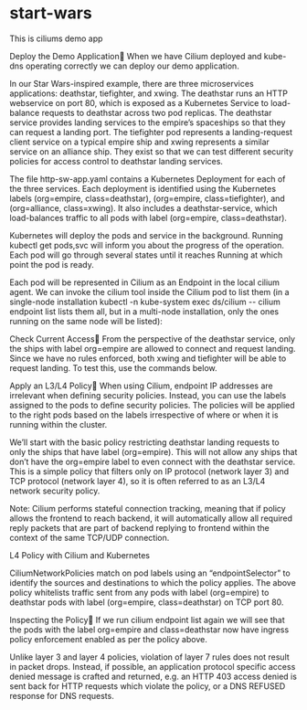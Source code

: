 # start-wars
This is ciliums demo app

Deploy the Demo Application
When we have Cilium deployed and kube-dns operating correctly we can deploy our demo application.

In our Star Wars-inspired example, there are three microservices applications: deathstar, tiefighter, and xwing. The deathstar runs an HTTP webservice on port 80, which is exposed as a Kubernetes Service to load-balance requests to deathstar across two pod replicas. The deathstar service provides landing services to the empire’s spaceships so that they can request a landing port. The tiefighter pod represents a landing-request client service on a typical empire ship and xwing represents a similar service on an alliance ship. They exist so that we can test different security policies for access control to deathstar landing services.

The file http-sw-app.yaml contains a Kubernetes Deployment for each of the three services. Each deployment is identified using the Kubernetes labels (org=empire, class=deathstar), (org=empire, class=tiefighter), and (org=alliance, class=xwing). It also includes a deathstar-service, which load-balances traffic to all pods with label (org=empire, class=deathstar).

Kubernetes will deploy the pods and service in the background. Running kubectl get pods,svc will inform you about the progress of the operation. Each pod will go through several states until it reaches Running at which point the pod is ready.

Each pod will be represented in Cilium as an Endpoint in the local cilium agent. We can invoke the cilium tool inside the Cilium pod to list them (in a single-node installation kubectl -n kube-system exec ds/cilium -- cilium endpoint list lists them all, but in a multi-node installation, only the ones running on the same node will be listed):

Check Current Access
From the perspective of the deathstar service, only the ships with label org=empire are allowed to connect and request landing. Since we have no rules enforced, both xwing and tiefighter will be able to request landing. To test this, use the commands below.

Apply an L3/L4 Policy
When using Cilium, endpoint IP addresses are irrelevant when defining security policies. Instead, you can use the labels assigned to the pods to define security policies. The policies will be applied to the right pods based on the labels irrespective of where or when it is running within the cluster.

We’ll start with the basic policy restricting deathstar landing requests to only the ships that have label (org=empire). This will not allow any ships that don’t have the org=empire label to even connect with the deathstar service. This is a simple policy that filters only on IP protocol (network layer 3) and TCP protocol (network layer 4), so it is often referred to as an L3/L4 network security policy.

Note: Cilium performs stateful connection tracking, meaning that if policy allows the frontend to reach backend, it will automatically allow all required reply packets that are part of backend replying to frontend within the context of the same TCP/UDP connection.

L4 Policy with Cilium and Kubernetes



CiliumNetworkPolicies match on pod labels using an “endpointSelector” to identify the sources and destinations to which the policy applies. The above policy whitelists traffic sent from any pods with label (org=empire) to deathstar pods with label (org=empire, class=deathstar) on TCP port 80.



Inspecting the Policy
If we run cilium endpoint list again we will see that the pods with the label org=empire and class=deathstar now have ingress policy enforcement enabled as per the policy above.

Unlike layer 3 and layer 4 policies, violation of layer 7 rules does not result in packet drops. Instead, if possible, an application protocol specific access denied message is crafted and returned, e.g. an HTTP 403 access denied is sent back for HTTP requests which violate the policy, or a DNS REFUSED response for DNS requests.